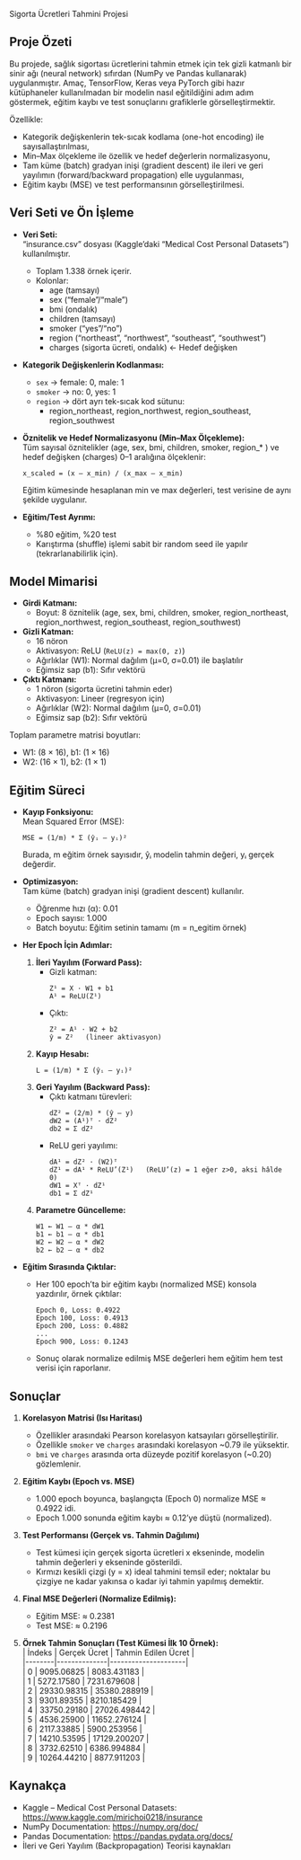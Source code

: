 Sigorta Ücretleri Tahmini Projesi

## Proje Özeti
Bu projede, sağlık sigortası ücretlerini tahmin etmek için tek gizli katmanlı bir sinir ağı (neural network) sıfırdan (NumPy ve Pandas kullanarak) uygulanmıştır. Amaç, TensorFlow, Keras veya PyTorch gibi hazır kütüphaneler kullanılmadan bir modelin nasıl eğitildiğini adım adım göstermek, eğitim kaybı ve test sonuçlarını grafiklerle görselleştirmektir.

Özellikle:
- Kategorik değişkenlerin tek-sıcak kodlama (one-hot encoding) ile sayısallaştırılması,
- Min–Max ölçekleme ile özellik ve hedef değerlerin normalizasyonu,
- Tam küme (batch) gradyan inişi (gradient descent) ile ileri ve geri yayılımın (forward/backward propagation) elle uygulanması,
- Eğitim kaybı (MSE) ve test performansının görselleştirilmesi.

## Veri Seti ve Ön İşleme

- **Veri Seti:**  
  “insurance.csv” dosyası (Kaggle’daki “Medical Cost Personal Datasets”) kullanılmıştır.  
  - Toplam 1.338 örnek içerir.  
  - Kolonlar:  
    - age (tamsayı)  
    - sex (“female”/“male”)  
    - bmi (ondalık)  
    - children (tamsayı)  
    - smoker (“yes”/“no”)  
    - region (“northeast”, “northwest”, “southeast”, “southwest”)  
    - charges (sigorta ücreti, ondalık) ← Hedef değişken

- **Kategorik Değişkenlerin Kodlanması:**  
  - `sex` → female: 0, male: 1  
  - `smoker` → no: 0, yes: 1  
  - `region` → dört ayrı tek-sıcak kod sütunu:  
    - region_northeast, region_northwest, region_southeast, region_southwest  

- **Öznitelik ve Hedef Normalizasyonu (Min–Max Ölçekleme):**  
  Tüm sayısal öznitelikler (age, sex, bmi, children, smoker, region_* ) ve hedef değişken (charges) 0–1 aralığına ölçeklenir:  
  ```
  x_scaled = (x – x_min) / (x_max – x_min)
  ```
  Eğitim kümesinde hesaplanan min ve max değerleri, test verisine de aynı şekilde uygulanır.

- **Eğitim/Test Ayrımı:**  
  - %80 eğitim, %20 test  
  - Karıştırma (shuffle) işlemi sabit bir random seed ile yapılır (tekrarlanabilirlik için).  

## Model Mimarisi
- **Girdi Katmanı:**  
  - Boyut: 8 öznitelik (age, sex, bmi, children, smoker, region_northeast, region_northwest, region_southeast, region_southwest)  
- **Gizli Katman:**  
  - 16 nöron  
  - Aktivasyon: ReLU (`ReLU(z) = max(0, z)`)  
  - Ağırlıklar (W1): Normal dağılım (μ=0, σ=0.01) ile başlatılır  
  - Eğimsiz sap (b1): Sıfır vektörü  
- **Çıktı Katmanı:**  
  - 1 nöron (sigorta ücretini tahmin eder)  
  - Aktivasyon: Lineer (regresyon için)  
  - Ağırlıklar (W2): Normal dağılım (μ=0, σ=0.01)  
  - Eğimsiz sap (b2): Sıfır vektörü  

Toplam parametre matrisi boyutları:  
- W1: (8 × 16), b1: (1 × 16)  
- W2: (16 × 1), b2: (1 × 1)  

## Eğitim Süreci
- **Kayıp Fonksiyonu:**  
  Mean Squared Error (MSE):  
  ```
  MSE = (1/m) * Σ (ŷᵢ – yᵢ)²
  ```
  Burada, m eğitim örnek sayısıdır, ŷᵢ modelin tahmin değeri, yᵢ gerçek değerdir.

- **Optimizasyon:**  
  Tam küme (batch) gradyan inişi (gradient descent) kullanılır.  
  - Öğrenme hızı (α): 0.01  
  - Epoch sayısı: 1.000  
  - Batch boyutu: Eğitim setinin tamamı (m = n_egitim örnek)  

- **Her Epoch İçin Adımlar:**  
  1. **İleri Yayılım (Forward Pass):**  
     - Gizli katman:  
       ```
       Z¹ = X · W1 + b1  
       A¹ = ReLU(Z¹)
       ```  
     - Çıktı:  
       ```
       Z² = A¹ · W2 + b2  
       ŷ = Z²   (lineer aktivasyon)
       ```
  2. **Kayıp Hesabı:**  
     ```
     L = (1/m) * Σ (ŷᵢ – yᵢ)²
     ```
  3. **Geri Yayılım (Backward Pass):**  
     - Çıktı katmanı türevleri:  
       ```
       dZ² = (2/m) * (ŷ – y)  
       dW2 = (A¹)ᵀ · dZ²  
       db2 = Σ dZ²  
       ```
     - ReLU geri yayılımı:  
       ```
       dA¹ = dZ² · (W2)ᵀ  
       dZ¹ = dA¹ * ReLU’(Z¹)   (ReLU’(z) = 1 eğer z>0, aksi hâlde 0)  
       dW1 = Xᵀ · dZ¹  
       db1 = Σ dZ¹  
       ```
  4. **Parametre Güncelleme:**  
     ```
     W1 ← W1 – α * dW1  
     b1 ← b1 – α * db1  
     W2 ← W2 – α * dW2  
     b2 ← b2 – α * db2  
     ```

- **Eğitim Sırasında Çıktılar:**  
  - Her 100 epoch’ta bir eğitim kaybı (normalized MSE) konsola yazdırılır, örnek çıktılar:  
    ```
    Epoch 0, Loss: 0.4922  
    Epoch 100, Loss: 0.4913  
    Epoch 200, Loss: 0.4882  
    ...  
    Epoch 900, Loss: 0.1243  
    ```
  - Sonuç olarak normalize edilmiş MSE değerleri hem eğitim hem test verisi için raporlanır.

## Sonuçlar

1. **Korelasyon Matrisi (Isı Haritası)**  
   - Özellikler arasındaki Pearson korelasyon katsayıları görselleştirilir.  
   - Özellikle `smoker` ve `charges` arasındaki korelasyon ~0.79 ile yüksektir.  
   - `bmi` ve `charges` arasında orta düzeyde pozitif korelasyon (~0.20) gözlemlenir.

2. **Eğitim Kaybı (Epoch vs. MSE)**  
   - 1.000 epoch boyunca, başlangıçta (Epoch 0) normalize MSE ≈ 0.4922 idi.  
   - Epoch 1.000 sonunda eğitim kaybı ≈ 0.12’ye düştü (normalized).  

3. **Test Performansı (Gerçek vs. Tahmin Dağılımı)**  
   - Test kümesi için gerçek sigorta ücretleri x ekseninde, modelin tahmin değerleri y ekseninde gösterildi.  
   - Kırmızı kesikli çizgi (y = x) ideal tahmini temsil eder; noktalar bu çizgiye ne kadar yakınsa o kadar iyi tahmin yapılmış demektir.

4. **Final MSE Değerleri (Normalize Edilmiş):**  
   - Eğitim MSE: ≈ 0.2381  
   - Test MSE: ≈ 0.2196  

5. **Örnek Tahmin Sonuçları (Test Kümesi İlk 10 Örnek):**  
   | İndeks | Gerçek Ücret | Tahmin Edilen Ücret |  
   |--------|--------------|---------------------|  
   | 0      | 9095.06825   | 8083.431183         |  
   | 1      | 5272.17580   | 7231.679608         |  
   | 2      | 29330.98315  | 35380.288919        |  
   | 3      | 9301.89355   | 8210.185429         |  
   | 4      | 33750.29180  | 27026.498442        |  
   | 5      | 4536.25900   | 11652.276124        |  
   | 6      | 2117.33885   | 5900.253956         |  
   | 7      | 14210.53595  | 17129.200207        |  
   | 8      | 3732.62510   | 6386.994884         |  
   | 9      | 10264.44210  | 8877.911203         |  

## Kaynakça
- Kaggle – Medical Cost Personal Datasets: https://www.kaggle.com/mirichoi0218/insurance  
- NumPy Documentation: https://numpy.org/doc/  
- Pandas Documentation: https://pandas.pydata.org/docs/  
- İleri ve Geri Yayılım (Backpropagation) Teorisi kaynakları  
